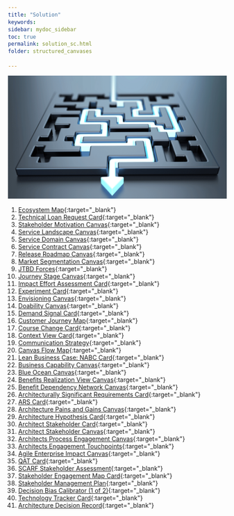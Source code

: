 ```yaml
---
title: "Solution"
keywords: 
sidebar: mydoc_sidebar
toc: true
permalink: solution_sc.html
folder: structured_canvases

---
```

![Structured Canvases - Business](media/solution_001.png)

1. [Ecosystem Map](ecosystem_map.md){:target="_blank"}
2. [Technical Loan Request Card](technical_loan_request_card.md){:target="_blank"}
3. [Stakeholder Motivation Canvas](stakeholder_motivation_canvas.md){:target="_blank"}
4. [Service Landscape Canvas](service_landscape_canvas.md){:target="_blank"}
5. [Service Domain Canvas](service_domain_canvas.md){:target="_blank"}
6. [Service Contract Canvas](service_contract_canvas.md){:target="_blank"}
7. [Release Roadmap Canvas](release_roadmap_canvas.md){:target="_blank"}
8. [Market Segmentation Canvas](market_segmentation_canvas.md){:target="_blank"}
9. [JTBD Forces](jtbd_forces.md){:target="_blank"}
10. [Journey Stage Canvas](journey_stage_canvas.md){:target="_blank"}
11. [Impact Effort Assessment Card](impact_effort_assessment_card.md){:target="_blank"}
12. [Experiment Card](experiment_card.md){:target="_blank"}
13. [Envisioning Canvas](envisioning_canvas.md){:target="_blank"}
14. [Doability Canvas](doability_canvas.md){:target="_blank"}
15. [Demand Signal Card](demand_signal_card.md){:target="_blank"}
16. [Customer Journey Map](customer_journey_map.md){:target="_blank"}
17. [Course Change Card](course_change_card.md){:target="_blank"}
18. [Context View Card](context_view_card.md){:target="_blank"}
19. [Communication Strategy](communication_strategy.md){:target="_blank"}
20. [Canvas Flow Map](canvas_flow_map.md){:target="_blank"}
21. [Lean Business Case: NABC Card](business_case_nabc_card.md){:target="_blank"}
22. [Business Capability Canvas](business_capability_canvas.md){:target="_blank"}
23. [Blue Ocean Canvas](blue_ocean_canvas.md){:target="_blank"}
24. [Benefits Realization View Canvas](benefits_realization_view_canvas.md){:target="_blank"}
25. [Benefit Dependency Network Canvas](benefits_dependency_network_canvas.md){:target="_blank"}
26. [Architecturally Significant Requirements Card](architecture_requirement_card.md){:target="_blank"}
27. [ARS Card](ars_card.md){:target="_blank"}
28. [Architecture Pains and Gains Canvas](architecture_pains_and_gains.md){:target="_blank"}
29. [Architecture Hypothesis Card](architecture_hypothesis_card.md){:target="_blank"}
30. [Architect Stakeholder Card](architect_stakeholder_card.md){:target="_blank"}
31. [Architect Stakeholder Canvas](architect_stakeholder_canvas.md){:target="_blank"}
32. [Architects Process Engagement Canvas](architects_process_engagement_canvas.md){:target="_blank"}
33. [Architects Engagement Touchpoints](architects_engagement_touchpoints.md){:target="_blank"}
34. [Agile Enterprise Impact Canvas](agile_enterprise_impact_canvas.md){:target="_blank"}
35. [QAT Card](qat_card.md){:target="_blank"}
36. [SCARF Stakeholder Assessment](scarf_stakeholder_assessment.md){:target="_blank"}
37. [Stakeholder Engagement Map Card](stakeholder_engagement_map_card.md){:target="_blank"}
38. [Stakeholder Management Plan](stakholder_management_plan.md){:target="_blank"}
39. [Decision Bias Calibrator (1 of 2)](decision_bias_calibrator_1.md){:target="_blank"}
40. [Technology Tracker Card](technology_tracker_card.md){:target="_blank"}
41. [Architecture Decision Record](architecture_decision_record.md){:target="_blank"}